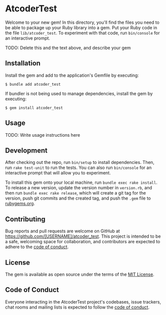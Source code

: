 # AtcoderTest

Welcome to your new gem! In this directory, you'll find the files you need to be able to package up your Ruby library into a gem. Put your Ruby code in the file `lib/atcoder_test`. To experiment with that code, run `bin/console` for an interactive prompt.

TODO: Delete this and the text above, and describe your gem

## Installation

Install the gem and add to the application's Gemfile by executing:

    $ bundle add atcoder_test

If bundler is not being used to manage dependencies, install the gem by executing:

    $ gem install atcoder_test

## Usage

TODO: Write usage instructions here

## Development

After checking out the repo, run `bin/setup` to install dependencies. Then, run `rake test-unit` to run the tests. You can also run `bin/console` for an interactive prompt that will allow you to experiment.

To install this gem onto your local machine, run `bundle exec rake install`. To release a new version, update the version number in `version.rb`, and then run `bundle exec rake release`, which will create a git tag for the version, push git commits and the created tag, and push the `.gem` file to [rubygems.org](https://rubygems.org).

## Contributing

Bug reports and pull requests are welcome on GitHub at https://github.com/[USERNAME]/atcoder_test. This project is intended to be a safe, welcoming space for collaboration, and contributors are expected to adhere to the [code of conduct](https://github.com/[USERNAME]/atcoder_test/blob/main/CODE_OF_CONDUCT.md).

## License

The gem is available as open source under the terms of the [MIT License](https://opensource.org/licenses/MIT).

## Code of Conduct

Everyone interacting in the AtcoderTest project's codebases, issue trackers, chat rooms and mailing lists is expected to follow the [code of conduct](https://github.com/[USERNAME]/atcoder_test/blob/main/CODE_OF_CONDUCT.md).
